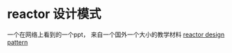 # reactor 设计模式

一个在网络上看到的一个ppt， 来自一个国外一个大小的教学材料 [reactor design pattern](https://www.cs.bgu.ac.il/~asharf/SPL/Reactor.pdf)

